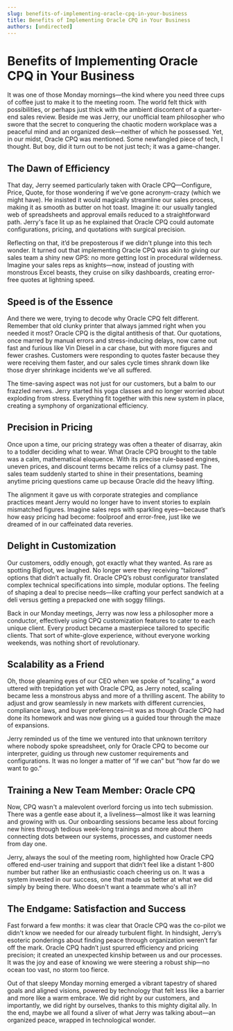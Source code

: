 ```yaml
---
slug: benefits-of-implementing-oracle-cpq-in-your-business
title: Benefits of Implementing Oracle CPQ in Your Business
authors: [undirected]
---
```



# Benefits of Implementing Oracle CPQ in Your Business

It was one of those Monday mornings—the kind where you need three cups of coffee just to make it to the meeting room. The world felt thick with possibilities, or perhaps just thick with the ambient discontent of a quarter-end sales review. Beside me was Jerry, our unofficial team philosopher who swore that the secret to conquering the chaotic modern workplace was a peaceful mind and an organized desk—neither of which he possessed. Yet, in our midst, Oracle CPQ was mentioned. Some newfangled piece of tech, I thought. But boy, did it turn out to be not just tech; it was a game-changer.

## The Dawn of Efficiency

That day, Jerry seemed particularly taken with Oracle CPQ—Configure, Price, Quote, for those wondering if we’ve gone acronym-crazy (which we might have). He insisted it would magically streamline our sales process, making it as smooth as butter on hot toast. Imagine it: our usually tangled web of spreadsheets and approval emails reduced to a straightforward path. Jerry's face lit up as he explained that Oracle CPQ could automate configurations, pricing, and quotations with surgical precision.

Reflecting on that, it’d be preposterous if we didn't plunge into this tech wonder. It turned out that implementing Oracle CPQ was akin to giving our sales team a shiny new GPS: no more getting lost in procedural wilderness. Imagine your sales reps as knights—now, instead of jousting with monstrous Excel beasts, they cruise on silky dashboards, creating error-free quotes at lightning speed.

## Speed is of the Essence

And there we were, trying to decode why Oracle CPQ felt different. Remember that old clunky printer that always jammed right when you needed it most? Oracle CPQ is the digital antithesis of that. Our quotations, once marred by manual errors and stress-inducing delays, now came out fast and furious like Vin Diesel in a car chase, but with more figures and fewer crashes. Customers were responding to quotes faster because they were receiving them faster, and our sales cycle times shrank down like those dryer shrinkage incidents we’ve all suffered.

The time-saving aspect was not just for our customers, but a balm to our frazzled nerves. Jerry started his yoga classes and no longer worried about exploding from stress. Everything fit together with this new system in place, creating a symphony of organizational efficiency.

## Precision in Pricing

Once upon a time, our pricing strategy was often a theater of disarray, akin to a toddler deciding what to wear. What Oracle CPQ brought to the table was a calm, mathematical eloquence. With its precise rule-based engines, uneven prices, and discount terms became relics of a clumsy past. The sales team suddenly started to shine in their presentations, beaming anytime pricing questions came up because Oracle did the heavy lifting.

The alignment it gave us with corporate strategies and compliance practices meant Jerry would no longer have to invent stories to explain mismatched figures. Imagine sales reps with sparkling eyes—because that’s how easy pricing had become: foolproof and error-free, just like we dreamed of in our caffeinated data reveries.

## Delight in Customization

Our customers, oddly enough, got exactly what they wanted. As rare as spotting Bigfoot, we laughed. No longer were they receiving “tailored” options that didn’t actually fit. Oracle CPQ’s robust configurator translated complex technical specifications into simple, modular options. The feeling of shaping a deal to precise needs—like crafting your perfect sandwich at a deli versus getting a prepacked one with soggy fillings.

Back in our Monday meetings, Jerry was now less a philosopher more a conductor, effectively using CPQ customization features to cater to each unique client. Every product became a masterpiece tailored to specific clients. That sort of white-glove experience, without everyone working weekends, was nothing short of revolutionary.

## Scalability as a Friend

Oh, those gleaming eyes of our CEO when we spoke of “scaling,” a word uttered with trepidation yet with Oracle CPQ, as Jerry noted, scaling became less a monstrous abyss and more of a thrilling ascent. The ability to adjust and grow seamlessly in new markets with different currencies, compliance laws, and buyer preferences—it was as though Oracle CPQ had done its homework and was now giving us a guided tour through the maze of expansions.

Jerry reminded us of the time we ventured into that unknown territory where nobody spoke spreadsheet, only for Oracle CPQ to become our interpreter, guiding us through new customer requirements and configurations. It was no longer a matter of “if we can” but “how far do we want to go.”

## Training a New Team Member: Oracle CPQ

Now, CPQ wasn't a malevolent overlord forcing us into tech submission. There was a gentle ease about it, a liveliness—almost like it was learning and growing with us. Our onboarding sessions became less about forcing new hires through tedious week-long trainings and more about them connecting dots between our systems, processes, and customer needs from day one.

Jerry, always the soul of the meeting room, highlighted how Oracle CPQ offered end-user training and support that didn’t feel like a distant 1-800 number but rather like an enthusiastic coach cheering us on. It was a system invested in our success, one that made us better at what we did simply by being there. Who doesn't want a teammate who's all in?

## The Endgame: Satisfaction and Success

Fast forward a few months: it was clear that Oracle CPQ was the co-pilot we didn't know we needed for our already turbulent flight. In hindsight, Jerry’s esoteric ponderings about finding peace through organization weren’t far off the mark. Oracle CPQ hadn’t just spurred efficiency and pricing precision; it created an unexpected kinship between us and our processes. It was the joy and ease of knowing we were steering a robust ship—no ocean too vast, no storm too fierce.

Out of that sleepy Monday morning emerged a vibrant tapestry of shared goals and aligned visions, powered by technology that felt less like a barrier and more like a warm embrace. We did right by our customers, and importantly, we did right by ourselves, thanks to this mighty digital ally. In the end, maybe we all found a sliver of what Jerry was talking about—an organized peace, wrapped in technological wonder.